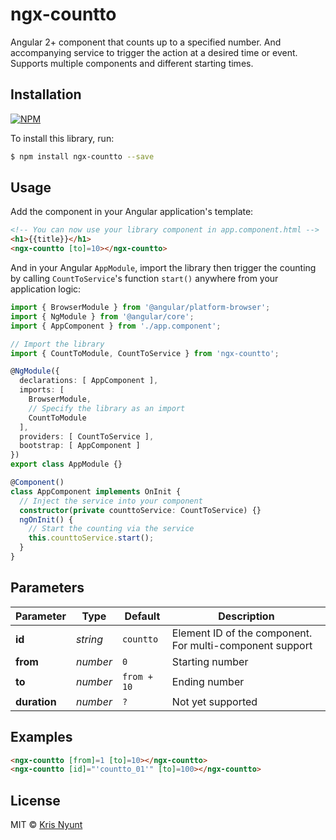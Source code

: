 # ngx-countto

Angular 2+ component that counts up to a specified number. And accompanying service to trigger the action at a desired time or event. Supports multiple components and different starting times.

## Installation

[![NPM](https://nodei.co/npm/ngx-countto.png?downloads=true&stars=true)](https://nodei.co/npm/ngx-countto/)

To install this library, run:

```bash
$ npm install ngx-countto --save
```

## Usage

Add the component in your Angular application's template:

```html
<!-- You can now use your library component in app.component.html -->
<h1>{{title}}</h1>
<ngx-countto [to]=10></ngx-countto>
```

And in your Angular `AppModule`, import the library then trigger the counting by calling `CountToService`'s function `start()` anywhere from your application logic:

```typescript
import { BrowserModule } from '@angular/platform-browser';
import { NgModule } from '@angular/core';
import { AppComponent } from './app.component';

// Import the library
import { CountToModule, CountToService } from 'ngx-countto';

@NgModule({
  declarations: [ AppComponent ],
  imports: [
    BrowserModule,
    // Specify the library as an import
    CountToModule
  ],
  providers: [ CountToService ],
  bootstrap: [ AppComponent ]
})
export class AppModule {}

@Component()
class AppComponent implements OnInit {
  // Inject the service into your component
  constructor(private counttoService: CountToService) {}
  ngOnInit() {
    // Start the counting via the service
    this.counttoService.start();
  }
}
```


## Parameters

Parameter | Type | Default | Description 
--- | --- | --- | ---
**id** | *string* | `countto` | Element ID of the component. For multi-component support
**from** | *number* | `0` | Starting number
**to** | *number* | `from + 10` | Ending number 
**duration** | *number* | `?` | Not yet supported


## Examples

```html
<ngx-countto [from]=1 [to]=10></ngx-countto>
<ngx-countto [id]="'countto_01'" [to]=100></ngx-countto>
```

## License

MIT © [Kris Nyunt](mailto:kris.nyunt@gmail.com)
